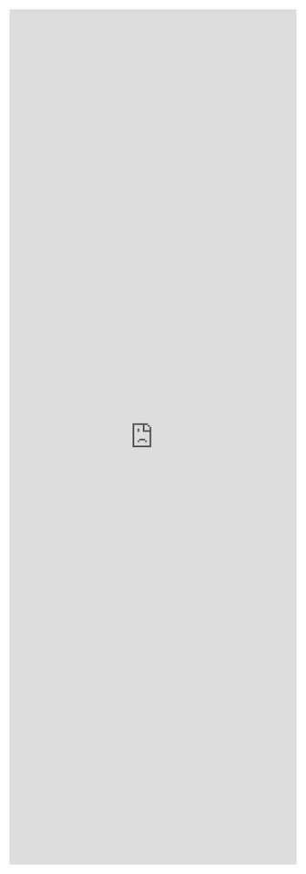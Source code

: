 <iframe width="100%" height="1500" frameborder="0"
  src="https://observablehq.com/embed/9b7a1339870a4c4a@49?cell=*&api_key=74cd75b850647aed6df548d346a113156860f4ef"></iframe>